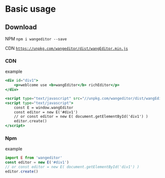 # Basic usage

## Download

NPM `npm i wangeditor --save`

CDN [`https://unpkg.com/wangeditor/dist/wangEditor.min.js`](https://unpkg.com/wangeditor/dist/wangEditor.min.js)

### CDN

example

```jsx
<div id="div1">
    <p>weblcome use <b>wangEditor</b> richEditor</p>
</div>

<script type="text/javascript" src="//unpkg.com/wangeditor/dist/wangEditor.min.js"></script>
<script type="text/javascript">
    const E = window.wangEditor
    const editor = new E('#div1')
    // or const editor = new E( document.getElementById('div1') )
    editor.create()
</script>
```

### Npm

example

```jsx
import E from 'wangeditor'
const editor = new E('#div1')
// or const editor = new E( document.getElementById('div1') )
editor.create()
```